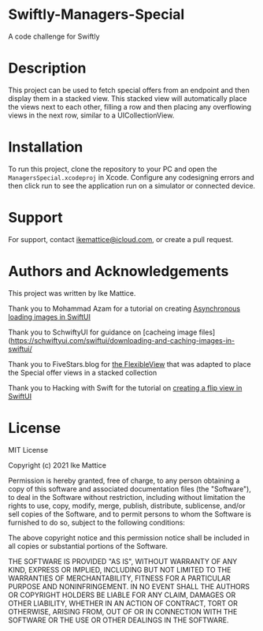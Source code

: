 # Swiftly-Managers-Special
A code challenge for Swiftly

# Description
This project can be used to fetch special offers from an endpoint and then display them in a stacked view.  This stacked view will automatically place the views next to each other, filling a row and then placing any overflowing views in the next row, similar to a UICollectionView.

# Installation
To run this project, clone the repository to your PC and open the `ManagersSpecial.xcodeproj` in Xcode.  Configure any codesigning errors and then click run to see the application run on a simulator or connected device.

# Support
For support, contact ikemattice@icloud.com, or create a pull request.

# Authors and Acknowledgements
This project was written by Ike Mattice.

Thank you to Mohammad Azam for a tutorial on creating [Asynchronous loading images in SwiftUI](https://azamsharp.medium.com/asynchronously-loading-images-in-swiftui-3d0452230949)

Thank you to SchwiftyUI for guidance on [cacheing image files](https://schwiftyui.com/swiftui/downloading-and-caching-images-in-swiftui/

Thank you to FiveStars.blog for [the FlexibleView](https://www.fivestars.blog/articles/flexible-swiftui/) that was adapted to place the Special offer views in a stacked collection

Thank you to Hacking with Swift for the tutorial on [creating a flip view in SwiftUI](https://www.hackingwithswift.com/plus/custom-swiftui-components/creating-a-flipview-to-provide-a-card-flip-effect)

# License

MIT License

Copyright (c) 2021 Ike Mattice

Permission is hereby granted, free of charge, to any person obtaining a copy
of this software and associated documentation files (the "Software"), to deal
in the Software without restriction, including without limitation the rights
to use, copy, modify, merge, publish, distribute, sublicense, and/or sell
copies of the Software, and to permit persons to whom the Software is
furnished to do so, subject to the following conditions:

The above copyright notice and this permission notice shall be included in all
copies or substantial portions of the Software.

THE SOFTWARE IS PROVIDED "AS IS", WITHOUT WARRANTY OF ANY KIND, EXPRESS OR
IMPLIED, INCLUDING BUT NOT LIMITED TO THE WARRANTIES OF MERCHANTABILITY,
FITNESS FOR A PARTICULAR PURPOSE AND NONINFRINGEMENT. IN NO EVENT SHALL THE
AUTHORS OR COPYRIGHT HOLDERS BE LIABLE FOR ANY CLAIM, DAMAGES OR OTHER
LIABILITY, WHETHER IN AN ACTION OF CONTRACT, TORT OR OTHERWISE, ARISING FROM,
OUT OF OR IN CONNECTION WITH THE SOFTWARE OR THE USE OR OTHER DEALINGS IN THE
SOFTWARE.
